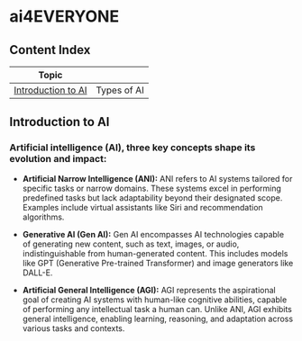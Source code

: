# ai4EVERYONE

## Content Index
|Topic||
|--|--|
|[Introduction to AI](#-Introduction-to-AI)|Types of AI|

## Introduction to AI

###  Artificial intelligence (AI), three key concepts shape its evolution and impact:

- **Artificial Narrow Intelligence (ANI):** ANI refers to AI systems tailored for specific tasks or narrow domains. These systems excel in performing predefined tasks but lack adaptability beyond their designated scope. Examples include virtual assistants like Siri and recommendation algorithms.

- **Generative AI (Gen AI):** Gen AI encompasses AI technologies capable of generating new content, such as text, images, or audio, indistinguishable from human-generated content. This includes models like GPT (Generative Pre-trained Transformer) and image generators like DALL-E.

- **Artificial General Intelligence (AGI):** AGI represents the aspirational goal of creating AI systems with human-like cognitive abilities, capable of performing any intellectual task a human can. Unlike ANI, AGI exhibits general intelligence, enabling learning, reasoning, and adaptation across various tasks and contexts.
